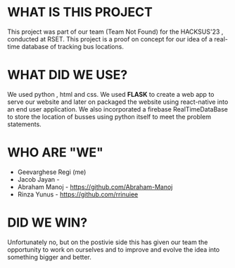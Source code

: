# WHAT IS THIS PROJECT

This project was part of our team (Team Not Found) for the HACKSUS'23 , conducted at RSET.
This project is a proof on concept for our idea of a real-time database of tracking bus locations.

# WHAT DID WE USE?

We used python , html and css.
We used **FLASK** to create a web app to serve our website and later on packaged the website using react-native into an end user application.
We also incorporated a firebase RealTimeDataBase to store the location of busses using python itself to meet the problem statements.

# WHO ARE "WE"

- Geevarghese Regi (me)
- Jacob Jayan -
- Abraham Manoj - https://github.com/Abraham-Manoj
- Rinza Yunus - https://github.com/rrinuiee

# DID WE WIN?

Unfortunately no, but on the postivie side this has given our team the opportunity to work on ourselves and to improve and evolve the idea into something bigger and better.
